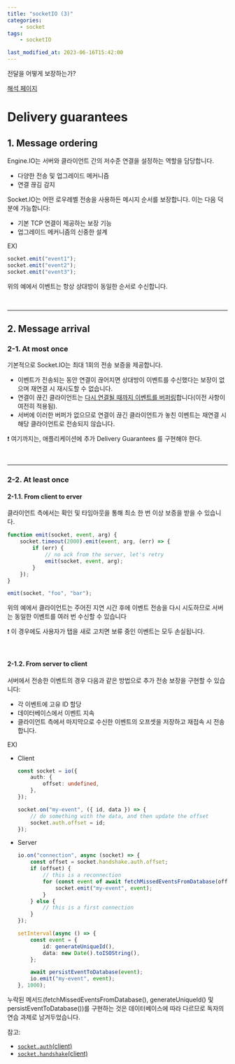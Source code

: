 ```yaml
---
title: "socketIO (3)"
categories:
    - socket
tags:
    - socketIO

last_modified_at: 2023-06-16T15:42:00
---
```


전달을 어떻게 보장하는가?

[해석 페이지](https://socket.io/docs/v4/delivery-guarantees)

# Delivery guarantees

## 1. Message ordering

Engine.IO는 서버와 클라이언트 간의 저수준 연결을 설정하는 역할을 담당합니다.

-   다양한 전송 및 업그레이드 메커니즘
-   연결 끊김 감지

Socket.IO는 어떤 로우레벨 전송을 사용하든 메시지 순서를 보장합니다. 이는 다음 덕분에 가능합니다:

-   기본 TCP 연결이 제공하는 보장 기능
-   업그레이드 메커니즘의 신중한 설계

EX)

```ts
socket.emit("event1");
socket.emit("event2");
socket.emit("event3");
```

위의 예에서 이벤트는 항상 상대방이 동일한 순서로 수신합니다.

<br>

---

## 2. Message arrival

### 2-1. At most once

기본적으로 Socket.IO는 최대 1회의 전송 보증을 제공합니다.

-   이벤트가 전송되는 동안 연결이 끊어지면 상대방이 이벤트를 수신했다는 보장이 없으며 재연결 시 재시도할 수 없습니다.
-   연결이 끊긴 클라이언트는 [다시 연결될 때까지 이벤트를 버퍼링](https://socket.io/docs/v4/client-offline-behavior/)합니다(이전 사항이 여전히 적용됨).
-   서버에 이러한 버퍼가 없으므로 연결이 끊긴 클라이언트가 놓친 이벤트는 재연결 시 해당 클라이언트로 전송되지 않습니다.

❗️ 여기까지는, 애플리케이션에 추가 Delivery Guarantees 를 구현해야 한다.

<br>

---

### 2-2. At least once

#### 2-1.1. From client to erver

클라이언트 측에서는 확인 및 타임아웃을 통해 최소 한 번 이상 보증을 받을 수 있습니다.

```ts
function emit(socket, event, arg) {
    socket.timeout(2000).emit(event, arg, (err) => {
        if (err) {
            // no ack from the server, let's retry
            emit(socket, event, arg);
        }
    });
}

emit(socket, "foo", "bar");
```

위의 예에서 클라이언트는 주어진 지연 시간 후에 이벤트 전송을 다시 시도하므로 서버는 동일한 이벤트를 여러 번 수신할 수 있습니다

❗️ 이 경우에도 사용자가 탭을 새로 고치면 보류 중인 이벤트는 모두 손실됩니다.

<br>

#### 2-1.2. From server to client

서버에서 전송한 이벤트의 경우 다음과 같은 방법으로 추가 전송 보장을 구현할 수 있습니다:

-   각 이벤트에 고유 ID 할당
-   데이터베이스에서 이벤트 지속
-   클라이언트 측에서 마지막으로 수신한 이벤트의 오프셋을 저장하고 재접속 시 전송합니다.

EX)

-   Client

    ```ts
    const socket = io({
        auth: {
            offset: undefined,
        },
    });

    socket.on("my-event", ({ id, data }) => {
        // do something with the data, and then update the offset
        socket.auth.offset = id;
    });
    ```

-   Server

    ```ts
    io.on("connection", async (socket) => {
        const offset = socket.handshake.auth.offset;
        if (offset) {
            // this is a reconnection
            for (const event of await fetchMissedEventsFromDatabase(offset)) {
                socket.emit("my-event", event);
            }
        } else {
            // this is a first connection
        }
    });

    setInterval(async () => {
        const event = {
            id: generateUniqueId(),
            data: new Date().toISOString(),
        };

        await persistEventToDatabase(event);
        io.emit("my-event", event);
    }, 1000);
    ```

누락된 메서드(fetchMissedEventsFromDatabase(), generateUniqueId() 및 persistEventToDatabase())를 구현하는 것은 데이터베이스에 따라 다르므로 독자의 연습 과제로 남겨두었습니다.

참고:

* [`socket.auth`(client)](https://socket.io/docs/v4/client-options/#socket-options)
* [`socket.handshake`(client)](https://socket.io/docs/v4/server-api/#sockethandshake)